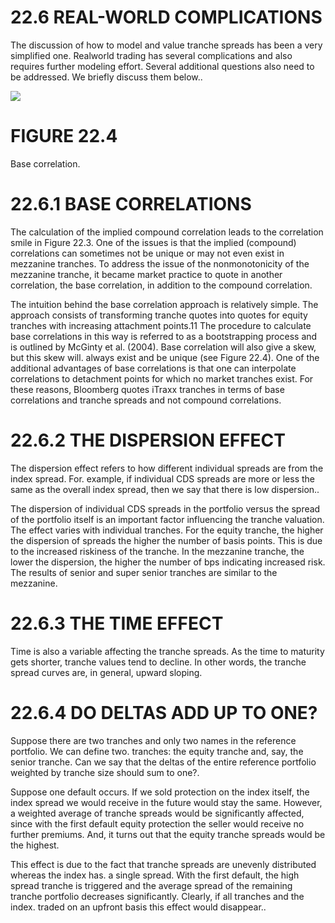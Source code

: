 # 22.6 REAL-WORLD COMPLICATIONS  

The discussion of how to model and value tranche spreads has been a very simplified one. Realworld trading has several complications and also requires further modeling effort. Several additional questions also need to be addressed. We briefly discuss them below..  

![](images/2101131f85e5f9436ae33bb67eafa0b2939f40970511e5af82b1f745c0023409.jpg)  

# FIGURE 22.4  

Base correlation.  

# 22.6.1 BASE CORRELATIONS  

The calculation of the implied compound correlation leads to the correlation smile in Figure 22.3. One of the issues is that the implied (compound) correlations can sometimes not be unique or may not even exist in mezzanine tranches. To address the issue of the nonmonotonicity of the mezzanine tranche, it became market practice to quote in another correlation, the base correlation, in addition to the compound correlation.  

The intuition behind the base correlation approach is relatively simple. The approach consists of transforming tranche quotes into quotes for equity tranches with increasing attachment points.11 The procedure to calculate base correlations in this way is referred to as a bootstrapping process and is outlined by McGinty et al. (2004). Base correlation will also give a skew, but this skew will. always exist and be unique (see Figure 22.4). One of the additional advantages of base correlations is that one can interpolate correlations to detachment points for which no market tranches exist. For these reasons, Bloomberg quotes iTraxx tranches in terms of base correlations and tranche spreads and not compound correlations.  

# 22.6.2 THE DISPERSION EFFECT  

The dispersion effect refers to how different individual spreads are from the index spread. For. example, if individual CDS spreads are more or less the same as the overall index spread, then we say that there is low dispersion..  

The dispersion of individual CDS spreads in the portfolio versus the spread of the portfolio itself is an important factor influencing the tranche valuation. The effect varies with individual tranches. For the equity tranche, the higher the dispersion of spreads the higher the number of basis points. This is due to the increased riskiness of the tranche. In the mezzanine tranche, the lower the dispersion, the higher the number of bps indicating increased risk. The results of senior and super senior tranches are similar to the mezzanine.  

# 22.6.3 THE TIME EFFECT  

Time is also a variable affecting the tranche spreads. As the time to maturity gets shorter, tranche values tend to decline. In other words, the tranche spread curves are, in general, upward sloping.  

# 22.6.4 DO DELTAS ADD UP TO ONE?  

Suppose there are two tranches and only two names in the reference portfolio. We can define two. tranches: the equity tranche and, say, the senior tranche. Can we say that the deltas of the entire reference portfolio weighted by tranche size should sum to one?.  

Suppose one default occurs. If we sold protection on the index itself, the index spread we would receive in the future would stay the same. However, a weighted average of tranche spreads would be significantly affected, since with the first default equity protection the seller would receive no further premiums. And, it turns out that the equity tranche spreads would be the highest.  

This effect is due to the fact that tranche spreads are unevenly distributed whereas the index has. a single spread. With the first default, the high spread tranche is triggered and the average spread of the remaining tranche portfolio decreases significantly. Clearly, if all tranches and the index. traded on an upfront basis this effect would disappear..  
